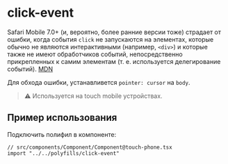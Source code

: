 # click-event

Safari Mobile 7.0+ (и, вероятно, более ранние версии тоже) страдает от ошибки, когда события `click`
не запускаются на элементах, которые обычно не являются интерактивными (например, `<div>`) и которые
также не имеют обработчиков событий, непосредственно прикрепленных к самим элементам
(т. е. используется делегирование событий). [MDN](https://developer.mozilla.org/en-US/docs/Web/API/Element/click_event)

Для обхода ошибки, устанавливется `pointer: cursor` на `body`.

> ⚠️ Используется на touch mobile устройствах.

## Пример использования

Подключить полифил в компоненте:

```tsx
// src/components/Component/Component@touch-phone.tsx
import "../../polyfills/click-event"
```
